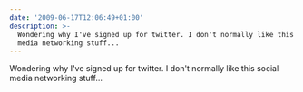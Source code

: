 ```yaml
---
date: '2009-06-17T12:06:49+01:00'
description: >-
  Wondering why I've signed up for twitter. I don't normally like this social
  media networking stuff...
---
```

Wondering why I've signed up for twitter. I don't normally like this social media networking stuff...
